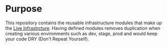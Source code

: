 # Purpose
This repository contains the reusable infrastructure modules that make up the [Live Infrastrcture](https://github.com/kasra-arnavaz/Infra-live). Having defined modules removes duplication when creating various environments such as dev, stage, prod and would keep your code DRY (Don't Repeat Yourself).
